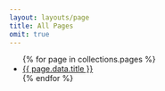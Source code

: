```yaml
---
layout: layouts/page
title: All Pages
omit: true
---
```


<ul>
{% for page in collections.pages %}
<li><a href="{{ page.url }}">{{ page.data.title }}</a></li>
{% endfor %}
</ul>
